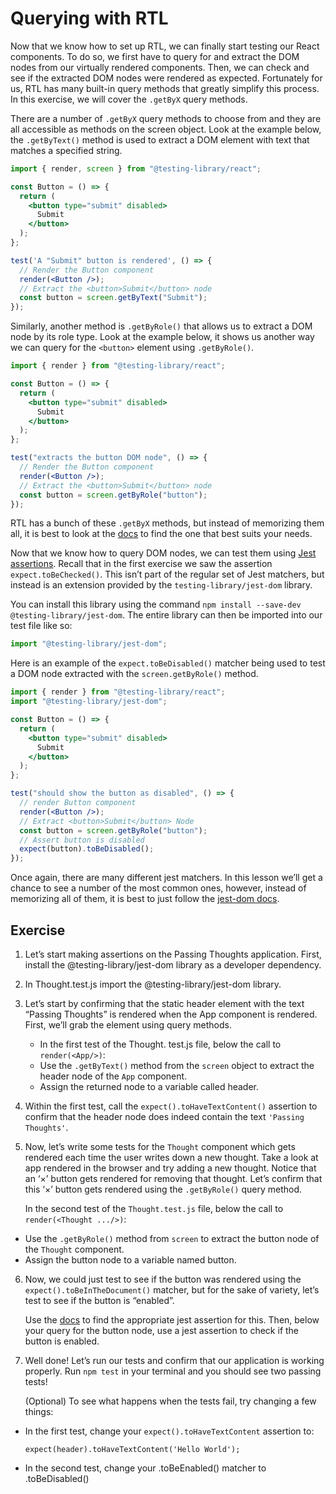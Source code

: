 # Querying with RTL

Now that we know how to set up RTL, we can finally start testing our React components. To do so, we first have to query for and extract the DOM nodes from our virtually rendered components. Then, we can check and see if the extracted DOM nodes were rendered as expected. Fortunately for us, RTL has many built-in query methods that greatly simplify this process. In this exercise, we will cover the `.getByX` query methods.

There are a number of `.getByX` query methods to choose from and they are all accessible as methods on the screen object. Look at the example below, the `.getByText()` method is used to extract a DOM element with text that matches a specified string.

```jsx
import { render, screen } from "@testing-library/react";

const Button = () => {
  return (
    <button type="submit" disabled>
      Submit
    </button>
  );
};

test('A "Submit" button is rendered', () => {
  // Render the Button component
  render(<Button />);
  // Extract the <button>Submit</button> node
  const button = screen.getByText("Submit");
});
```

Similarly, another method is `.getByRole()` that allows us to extract a DOM node by its role type. Look at the example below, it shows us another way we can query for the `<button>` element using `.getByRole()`.

```jsx
import { render } from "@testing-library/react";

const Button = () => {
  return (
    <button type="submit" disabled>
      Submit
    </button>
  );
};

test("extracts the button DOM node", () => {
  // Render the Button component
  render(<Button />);
  // Extract the <button>Submit</button> node
  const button = screen.getByRole("button");
});
```

RTL has a bunch of these `.getByX` methods, but instead of memorizing them all, it is best to look at the [docs](https://testing-library.com/docs/queries/about/) to find the one that best suits your needs.

Now that we know how to query DOM nodes, we can test them using [Jest assertions](https://jestjs.io/docs/expect). Recall that in the first exercise we saw the assertion `expect.toBeChecked()`. This isn’t part of the regular set of Jest matchers, but instead is an extension provided by the `testing-library/jest-dom` library.

You can install this library using the command `npm install --save-dev @testing-library/jest-dom`. The entire library can then be imported into our test file like so:

```jsx
import "@testing-library/jest-dom";
```

Here is an example of the `expect.toBeDisabled()` matcher being used to test a DOM node extracted with the `screen.getByRole()` method.

```jsx
import { render } from "@testing-library/react";
import "@testing-library/jest-dom";

const Button = () => {
  return (
    <button type="submit" disabled>
      Submit
    </button>
  );
};

test("should show the button as disabled", () => {
  // render Button component
  render(<Button />);
  // Extract <button>Submit</button> Node
  const button = screen.getByRole("button");
  // Assert button is disabled
  expect(button).toBeDisabled();
});
```

Once again, there are many different jest matchers. In this lesson we’ll get a chance to see a number of the most common ones, however, instead of memorizing all of them, it is best to just follow the [jest-dom docs](https://github.com/testing-library/jest-dom).

## Exercise

1. Let’s start making assertions on the Passing Thoughts application. First, install the @testing-library/jest-dom library as a developer dependency.

2. In Thought.test.js import the @testing-library/jest-dom library.

3. Let’s start by confirming that the static header element with the text “Passing Thoughts” is rendered when the App component is rendered. First, we’ll grab the element using query methods.

   - In the first test of the Thought. test.js file, below the call to `render(<App/>)`:
   - Use the `.getByText()` method from the `screen` object to extract the header node of the `App` component.
   - Assign the returned node to a variable called header.

4. Within the first test, call the `expect().toHaveTextContent()` assertion to confirm that the header node does indeed contain the text `'Passing Thoughts'`.

5. Now, let’s write some tests for the `Thought` component which gets rendered each time the user writes down a new thought. Take a look at app rendered in the browser and try adding a new thought. Notice that an ‘×’ button gets rendered for removing that thought. Let’s confirm that this ‘×’ button gets rendered using the `.getByRole()` query method.

   In the second test of the `Thought.test.js` file, below the call to `render(<Thought .../>)`:

- Use the `.getByRole()` method from `screen` to extract the button node of the `Thought` component.
- Assign the button node to a variable named button.

6. Now, we could just test to see if the button was rendered using the `expect().toBeInTheDocument()` matcher, but for the sake of variety, let’s test to see if the button is “enabled”.

   Use the [docs](https://github.com/testing-library/jest-dom#custom-matchers) to find the appropriate jest assertion for this. Then, below your query for the button node, use a jest assertion to check if the button is enabled.

7. Well done! Let’s run our tests and confirm that our application is working properly. Run `npm test` in your terminal and you should see two passing tests!

   (Optional) To see what happens when the tests fail, try changing a few things:

- In the first test, change your `expect().toHaveTextContent` assertion to:

  ```
  expect(header).toHaveTextContent('Hello World');
  ```

- In the second test, change your .toBeEnabled() matcher to .toBeDisabled()
